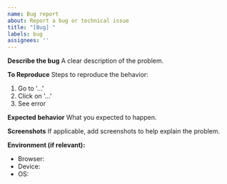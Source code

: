 ```yaml
---
name: Bug report
about: Report a bug or technical issue
title: "[Bug] "
labels: bug
assignees: ''
---
```


**Describe the bug**
A clear description of the problem.

**To Reproduce**
Steps to reproduce the behavior:
1. Go to '...'
2. Click on '...'
3. See error

**Expected behavior**
What you expected to happen.

**Screenshots**
If applicable, add screenshots to help explain the problem.

**Environment (if relevant):**
 - Browser:
 - Device:
 - OS:
